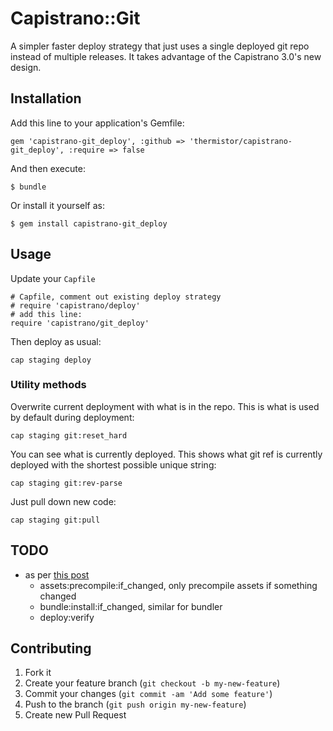 # Capistrano::Git

A simpler faster deploy strategy that just uses a single deployed git repo instead of multiple releases. It takes advantage of the Capistrano 3.0's new design.

## Installation

Add this line to your application's Gemfile:

    gem 'capistrano-git_deploy', :github => 'thermistor/capistrano-git_deploy', :require => false

And then execute:

    $ bundle

Or install it yourself as:

    $ gem install capistrano-git_deploy

## Usage

Update your `Capfile`


    # Capfile, comment out existing deploy strategy
    # require 'capistrano/deploy'
    # add this line:
    require 'capistrano/git_deploy'

Then deploy as usual:

    cap staging deploy

### Utility methods

Overwrite current deployment with what is in the repo. This is what is used by default during deployment:

    cap staging git:reset_hard

You can see what is currently deployed. This shows what git ref is currently deployed with the shortest possible unique string:

    cap staging git:rev-parse

Just pull down new code:

    cap staging git:pull

## TODO

* as per [this post](http://blog.codeclimate.com/blog/2013/10/02/high-speed-rails-deploys-with-git/)
    * assets:precompile:if_changed, only precompile assets if something changed
    * bundle:install:if_changed, similar for bundler
    * deploy:verify

## Contributing

1. Fork it
2. Create your feature branch (`git checkout -b my-new-feature`)
3. Commit your changes (`git commit -am 'Add some feature'`)
4. Push to the branch (`git push origin my-new-feature`)
5. Create new Pull Request
